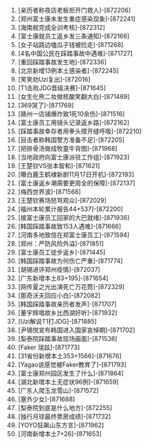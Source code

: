 
1. [亲历者称夜店老板拒开门救人]-[872206]
1. [郑州富士康未发生重症感染现象]-[872241]
1. [海南舰完成全训考核]-[872312]
1. [富士康就员工返乡发三条通知]-[872166]
1. [女子站路边嗑瓜子钱被捡走]-[871268]
1. [4名中国公民在踩踏事故中遇难]-[871727]
1. [重回踩踏事故发生地]-[872336]
1. [北京新增13例本土感染者]-[872245]
1. [笑笑劝Uzi复出]-[872016]
1. [T1击败JDG晋级决赛]-[871645]
1. [女生化熊二妆做核酸笑翻大白]-[871469]
1. [369哭了]-[871769]
1. [赣州一店铺爆炸致1死10余伤]-[871516]
1. [富士康员工用镜头记录返乡路]-[872162]
1. [踩踏事故幸存者用拳头撑开缝呼吸]-[872210]
1. [目击者称韩国警方准备不足]-[872205]
1. [把排骨汤做成牧童牛背图]-[871968]
1. [当地政府向富士康派驻工作组]-[871923]
1. [王楚钦VS张本智和]-[871621]
1. [曝白鹿王鹤棣新剧11月17日开机]-[872193]
1. [富士康返乡潮需要更周全的保障]-[872137]
1. [梅西世界波]-[871568]
1. [王楚钦赛场怒骂观众]-[872029]
1. [福州本轮累计报告44+537]-[872200]
1. [接富士康员工回家的大巴就绪]-[871936]
1. [韩国踩踏事故致153人遇难]-[871666]
1. [河南多地致信在郑富士康员工]-[871594]
1. [郑州：严防风险外溢]-[871851]
1. [富士康员工徒步返乡]-[871445]
1. [韩国踩踏事故为何伤亡严重]-[871774]
1. [胡锡进评郑州疫情]-[872037]
1. [广东新增本土83+195]-[871654]
1. [网传夏之光出演死亡万花筒]-[872329]
1. [那奇沃夫回应小白]-[872082]
1. [韩国踩踏事故亲历者发声]-[871707]
1. [董宇辉唱故乡比西湖好听]-[871932]
1. [Uzi解说T1打JDG]-[871885]
1. [尹锡悦宣布韩国进入国家哀悼期]-[871702]
1. [梨泰院踩踏事故现场画面]-[871538]
1. [Faker 瑞兹]-[871773]
1. [31省份新增本土353+1566]-[871676]
1. [Yagao说感觉被Faker教育了]-[871793]
1. [富士康郑州园区发生了什么]-[871864]
1. [湖北新增本土无症状96例]-[871659]
1. [广东人爬玉龙雪山]-[871572]
1. [塞外少女]-[871688]
1. [梨泰院到底是什么地方]-[872255]
1. [独行月球最终票房成绩]-[871732]
1. [YOYO狂飙山东方言]-[871962]
1. [河南新增本土7+26]-[871653]